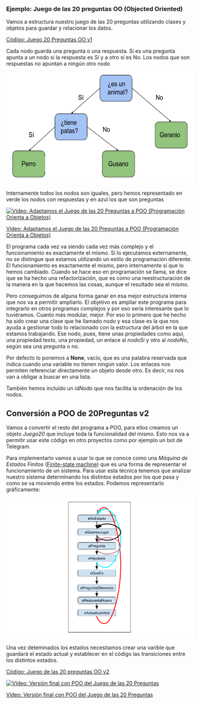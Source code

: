 ### Ejemplo: Juego de las 20 preguntas OO (Objected Oriented)

Vamos a estructura nuestro juego de las 20 preguntas utilizando clases y objetos para guardar y relacionar los datos.

[Código: Juego 20 Preguntas OO v1](https://github.com/javacasm/CursoPython/raw/master/codigo/9.3.2Juego20Preguntas.py)


Cada nodo guarda una pregunta o una respuesta. Si es una pregunta apunta a un nodo si la respuesta es Sí y a otro si es No. Los nodos que son respuestas no apuntan a ningún otro nodo

![](./images/ArbolDecisionJuego20preguntas.png)

Internamente todos los nodos son iguales, pero  hemos representado en verde los nodos con respuestas y en azul los que son preguntas

[![Vídeo: Adaptamos el Juego de las 20 Preguntas a POO (Programación Orienta a Objetos)](https://img.youtube.com/vi/1FirK5cGwGM/0.jpg)](https://drive.google.com/file/d/1lT2BCmF4_KlAn055uDb1hOuwOcd7sXGp/view?usp=sharing)

[Vídeo: Adaptamos el Juego de las 20 Preguntas a POO (Programación Orienta a Objetos)](https://drive.google.com/file/d/1lT2BCmF4_KlAn055uDb1hOuwOcd7sXGp/view?usp=sharing)

El programa cada vez va siendo cada vez más complejo y el funcionamiento es exactamente el mismo. Si lo ejecutamos externamente, no se distingue que estamos utilizando un estilo de programación diferente. El funcionamiento es exactamente el mismo, pero internamente sí que lo hemos cambiado. Cuando se hace eso en programación se llama, se dice que se ha hecho una refactorización, que es como una reestructuración de la manera en la que hacemos las cosas, aunque el resultado sea el mismo.

Pero conseguimos de alguna forma ganar en esa mejor estructura interna que nos va a permitir ampliarlo. El objetivo es ampliar este programa para integrarlo en otros programas complejos y por eso sería interesante que lo tuviéramos. Cuanto más modular, mejor. Por eso lo primero que he hecho ha sido crear una clase que he llamado nodo y esa clase es la que nos ayuda a gestionar todo lo relacionado con la estructura del árbol en la que estamos trabajando. Ese nodo, pues, tiene unas propiedades como aquí, una propiedad texto, una propiedad, un enlace al *nodoSi* y otro al *nodoNo*, según sea una pregunta o no.


Por defecto lo ponemos a **None**, vacío, que es una palabra reservada que indica cuando una variable no tienen ningún valor. Los enlaces nos permiten referenciar directamente un objeto desde otro. Es decir, no nos van a obligar a buscar en una lista.

También hemos incluído un *idNodo* que nos facilita la ordenación de los nodos.


## Conversión a POO de 20Preguntas v2

Vamos a convertir el resto del programa a POO, para ellos creamos un objeto *Juego20* que incluye toda la funcionalidad del mismo. Esto nos va a permitir usar este código en otro proyectos como por ejemplo un bot de Telegram.

Para implementarlo vamos a usar lo que se conoce como una *Máquina de Estados Finitos* ([Finite-state machine](https://en.wikipedia.org/wiki/Finite-state_machine)) que es una forma de representar el funcionamiento de un sistema. Para usar esta técnica tenemos que analizar nuestro sistema determinando los distintos estados por los que pasa y como se va moviendo entre los estados. Podemos representarlo gráficamente:

![Máquina de estado del juego 20 Preguntas](./images/Maquina%20de%20estados%2020%20Preguntas.png)

Una vez deteminados los estados necesitamos crear una varible que guardará el estado actual y establecer en el código las transiciones entre los distintos estados.

[Código: Juego de las 20 preguntas OO v2](https://github.com/javacasm/CursoPython/raw/master/codigo/Preguntas20.py)

[![Vídeo: Versión final con POO del Juego de las 20 Preguntas](https://img.youtube.com/vi/dBsTiteFk4c/0.jpg)](https://drive.google.com/file/d/1dJ5bM9_h073WjPr5ByAc1ZSZzs84411s/view?usp=sharing)

[Vídeo: Versión final con POO del Juego de las 20 Preguntas](https://drive.google.com/file/d/1dJ5bM9_h073WjPr5ByAc1ZSZzs84411s/view?usp=sharing)

